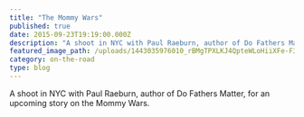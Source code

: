 ```yaml
---
title: "The Mommy Wars"
published: true
date: 2015-09-23T19:19:00.000Z
description: "A shoot in NYC with Paul Raeburn, author of Do Fathers Matter, for an upcoming story on the Mommy Wars."
featured_image_path: /uploads/1443035976010_rBMgTPXLKJ4QpteWLoHiiXFe-F3kBWhvATNpDwQyVE8.jpeg
category: on-the-road
type: blog
---
```


A shoot in NYC with Paul Raeburn, author of Do Fathers Matter, for an upcoming story on the Mommy Wars.

